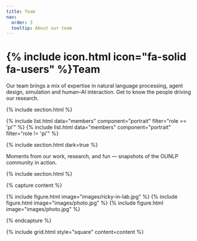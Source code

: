 ```yaml
---
title: Team
nav:
  order: 3
  tooltip: About our team
---
```


# {% include icon.html icon="fa-solid fa-users" %}Team

Our team brings a mix of expertise in natural language processing, agent design, simulation
and human–AI interaction. Get to know the people driving our research.

{% include section.html %}

{% include list.html data="members" component="portrait" filter="role == 'pi'" %}
{% include list.html data="members" component="portrait" filter="role != 'pi'" %}

{% include section.html dark=true %}

Moments from our work, research, and fun — snapshots of the OUNLP community in action.

{% include section.html %}

{% capture content %}

{% include figure.html image="images/ricky-in-lab.jpg" %}
{% include figure.html image="images/photo.jpg" %}
{% include figure.html image="images/photo.jpg" %}

{% endcapture %}

{% include grid.html style="square" content=content %}
